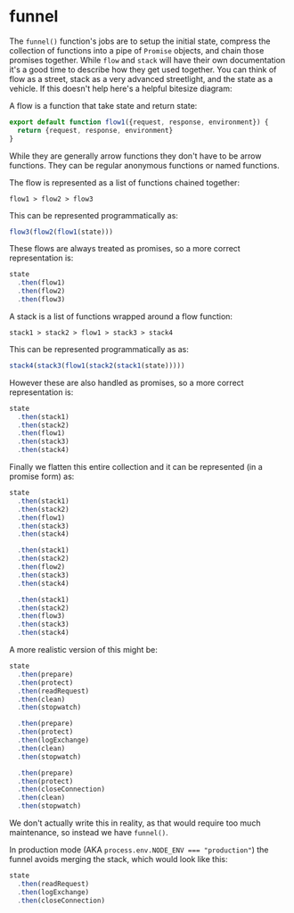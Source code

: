# funnel

The `funnel()` function's jobs are to setup the initial state, compress the collection of functions into a pipe of `Promise` objects, and chain those promises together. While `flow` and `stack` will have their own documentation it's a good time to describe how they get used together. You can think of flow as a street, stack as a very advanced streetlight, and the state as a vehicle. If this doesn't help here's a helpful bitesize diagram:

A flow is a function that take state and return state:

``` javascript
export default function flow1({request, response, environment}) {
  return {request, response, environment}
}
```

While they are generally arrow functions they don't have to be arrow functions. They can be regular anonymous functions or named functions.

The flow is represented as a list of functions chained together:

```
flow1 > flow2 > flow3
```

This can be represented programmatically as:

``` javascript
flow3(flow2(flow1(state)))
```

These flows are always treated as promises, so a more correct representation is:

``` javascript
state
  .then(flow1)
  .then(flow2)
  .then(flow3)
```

A stack is a list of functions wrapped around a flow function:

```
stack1 > stack2 > flow1 > stack3 > stack4
```

This can be represented programmatically as as:

``` javascript
stack4(stack3(flow1(stack2(stack1(state)))))
```

However these are also handled as promises, so a more correct representation is:

``` javascript
state
  .then(stack1)
  .then(stack2)
  .then(flow1)
  .then(stack3)
  .then(stack4)
```

Finally we flatten this entire collection and it can be represented (in a promise form) as:

``` javascript
state
  .then(stack1)
  .then(stack2)
  .then(flow1)
  .then(stack3)
  .then(stack4)

  .then(stack1)
  .then(stack2)
  .then(flow2)
  .then(stack3)
  .then(stack4)

  .then(stack1)
  .then(stack2)
  .then(flow3)
  .then(stack3)
  .then(stack4)
```

A more realistic version of this might be:

``` javascript
state
  .then(prepare)
  .then(protect)
  .then(readRequest)
  .then(clean)
  .then(stopwatch)

  .then(prepare)
  .then(protect)
  .then(logExchange)
  .then(clean)
  .then(stopwatch)

  .then(prepare)
  .then(protect)
  .then(closeConnection)
  .then(clean)
  .then(stopwatch)
```

We don't actually write this in reality, as that would require too much maintenance, so instead we have `funnel()`.

In production mode (AKA `process.env.NODE_ENV === "production"`) the funnel avoids merging the stack, which would look like this:

``` javascript
state
  .then(readRequest)
  .then(logExchange)
  .then(closeConnection)
```

